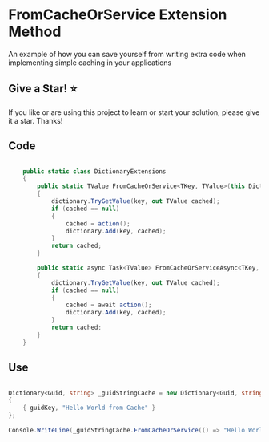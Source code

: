 # FromCacheOrService Extension Method

An example of how you can save yourself from writing extra code when implementing simple caching in your applications

## Give a Star! :star:

If you like or are using this project to learn or start your solution, please give it a star. Thanks!

## Code

```csharp

    public static class DictionaryExtensions
    {
        public static TValue FromCacheOrService<TKey, TValue>(this Dictionary<TKey,TValue> dictionary, Func<TValue> action, TKey key)
        {
            dictionary.TryGetValue(key, out TValue cached);
            if (cached == null)
            {
                cached = action();
                dictionary.Add(key, cached);
            }
            return cached;
        }

        public static async Task<TValue> FromCacheOrServiceAsync<TKey, TValue>(this Dictionary<TKey, TValue> dictionary, Func<Task<TValue>> action, TKey key)
        {
            dictionary.TryGetValue(key, out TValue cached);
            if (cached == null)
            {
                cached = await action();
                dictionary.Add(key, cached);
            }
            return cached;
        }
    }
```    

## Use

```csharp

Dictionary<Guid, string> _guidStringCache = new Dictionary<Guid, string>()
{
    { guidKey, "Hello World from Cache" }
};
            
Console.WriteLine(_guidStringCache.FromCacheOrService(() => "Hello World", Guid.NewGuid()));

```
